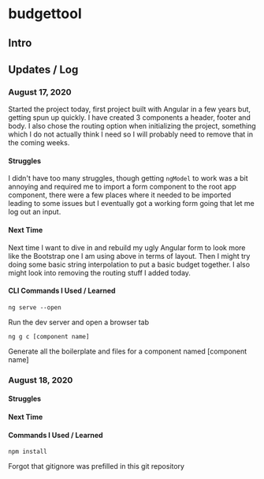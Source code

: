 # budgettool

## Intro

## Updates / Log

### August 17, 2020

Started the project today, first project built with Angular in a few years but, getting spun up quickly. I have created 3 components a header, footer and body. I also chose the routing option when initializing the project, something which I do not actually think I need so I will probably need to remove that in the coming weeks.

#### Struggles

I didn't have too many struggles, though getting ```ngModel``` to work was a bit annoying and required me to import a form component to the root app component, there were a few places where it needed to be imported leading to some issues but I eventually got a working form going that let me log out an input. 

#### Next Time

Next time I want to dive in and rebuild my ugly Angular form to look more like the Bootstrap one I am using above in terms of layout. Then I might try doing some basic string interpolation to put a basic budget together. I also might look into removing the routing stuff I added today.

#### CLI Commands I Used / Learned

```
ng serve --open
```

Run the dev server and open a browser tab

```
ng g c [component name]
```

Generate all the boilerplate and files for a component named [component name]

### August 18, 2020

#### Struggles

#### Next Time

#### Commands I Used / Learned

```
npm install
```

Forgot that gitignore was prefilled in this git repository

